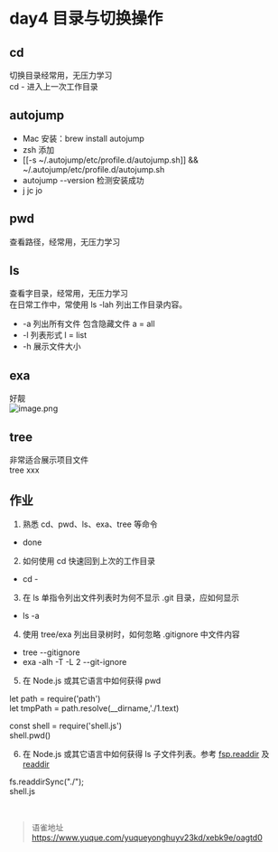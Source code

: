 # day4 目录与切换操作
## cd

切换目录经常用，无压力学习  
cd - 进入上一次工作目录

## autojump

- Mac 安装：brew install autojump
- zsh 添加
- [[-s ~/.autojump/etc/profile.d/autojump.sh]] && ~/.autojump/etc/profile.d/autojump.sh
- autojump --version 检测安装成功
- j jc jo

## pwd

查看路径，经常用，无压力学习

## ls

查看字目录，经常用，无压力学习  
在日常工作中，常使用 ls -lah 列出工作目录内容。

- -a 列出所有文件 包含隐藏文件 a = all
- -l 列表形式 l = list
- -h 展示文件大小

## exa

好靓  
![image.png](https://cdn.nlark.com/yuque/0/2022/png/1572912/1657679112964-e266a8eb-d2f8-400c-88d5-7fec49e9ce84.png#clientId=u28ba5d50-31d7-4&from=paste&height=292&id=u910fe9d9&name=image.png&originHeight=584&originWidth=962&originalType=binary&ratio=1&rotation=0&showTitle=false&size=211468&status=done&style=none&taskId=u2f556c1f-bb74-4ed2-9a5e-9ea8ee78f21&title=&width=481)

## tree

非常适合展示项目文件  
tree xxx

## 作业

1. 熟悉 cd、pwd、ls、exa、tree 等命令

- done

2. 如何使用 cd 快速回到上次的工作目录

- cd -

3. 在 ls 单指令列出文件列表时为何不显示 .git 目录，应如何显示

- ls -a

4. 使用 tree/exa 列出目录树时，如何忽略 .gitignore 中文件内容

- tree --gitignore
- exa -alh -T -L 2 --git-ignore

5. 在 Node.js 或其它语言中如何获得 pwd

let path = require('path')  
let tmpPath = path.resolve(\_\_dirname,'./1.text)

const shell = require('shell.js')  
shell.pwd()

6. 在 Node.js 或其它语言中如何获得 ls 子文件列表。参考 [fsp.readdir](https://nodejs.org/api/fs.html#fspromisesreaddirpath-options) 及 [readdir](https://man7.org/linux/man-pages/man3/readdir.3.html)

fs.readdirSync("./");  
shell.js

<br>
  
> 语雀地址 https://www.yuque.com/yuqueyonghuyv23kd/xebk9e/oagtd0